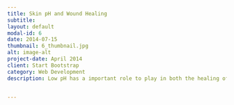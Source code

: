```yaml
---
title: Skin pH and Wound Healing
subtitle: 
layout: default
modal-id: 6
date: 2014-07-15
thumbnail: 6_thumbnail.jpg
alt: image-alt
project-date: April 2014
client: Start Bootstrap
category: Web Development
description: Low pH has a important role to play in both the healing of and treatment of chronic and acute wounds by affecting enzymatic biosynthesis, cell proliferation, immuno-response, biofilms and antimicrobial efficacy.  pH is a marker of both diagnostic and theranostic interest. The pH detecting methods for wound healing have being actively developing. Acidification of the wound bed by dressing will both aid in the healing of the wound and control poly-microbial infections. Monitoring surface pH can track the condition of the wound bed and eventually aid in determining the wound’s response to treatment.


---
```

